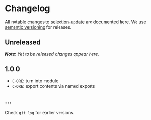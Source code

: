 # Changelog

All notable changes to [selection-update](https://github.com/nikku/selection-update) are documented here. We use [semantic versioning](http://semver.org/) for releases.

## Unreleased

___Note:__ Yet to be released changes appear here._

## 1.0.0

* `CHORE`: turn into module
* `CHORE`: export contents via named exports

## ...

Check `git log` for earlier versions.